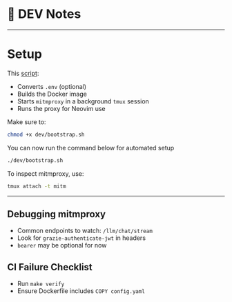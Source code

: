 # 📘 DEV Notes

___

# Setup

This [script](bootstrap.sh):
- Converts `.env` (optional)
- Builds the Docker image
- Starts `mitmproxy` in a background `tmux` session
 - Runs the proxy for Neovim use

 Make sure to:
```bash
chmod +x dev/bootstrap.sh
```

You can now run the command below for automated setup
```bash
./dev/bootstrap.sh
```

To inspect mitmproxy, use:
```bash
tmux attach -t mitm
```

___

## Debugging mitmproxy
- Common endpoints to watch: `/llm/chat/stream`
- Look for `grazie-authenticate-jwt` in headers
- `bearer` may be optional for now

## CI Failure Checklist
- Run `make verify`
- Ensure Dockerfile includes `COPY config.yaml`
